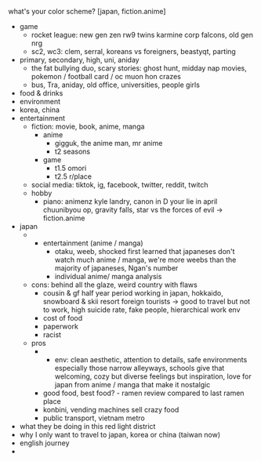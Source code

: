 what's your color scheme?
[japan, fiction.anime]
- game
	- rocket league: new gen zen rw9 twins karmine corp falcons, old gen nrg
	- sc2, wc3: clem, serral, koreans vs foreigners, beastyqt, parting
- primary, secondary, high, uni, aniday
	- the fat bullying duo, scary stories: ghost hunt, midday nap movies, pokemon / football card / oc muon hon crazes
	- bus, Tra, aniday, old office, universities, people girls
- food & drinks
- environment
- korea, china
- entertainment
	- fiction: movie, book, anime, manga
		- anime
			- gigguk, the anime man, mr anime
			- t2 seasons 
		- game
			- t1.5 omori
			- t2.5 r/place
	- social media: tiktok, ig, facebook, twitter, reddit, twitch
	- hobby
		- piano: animenz kyle landry, canon in D your lie in april chuunibyou op, gravity falls, star vs the forces of evil -> fiction.anime 
- japan
	- + entertainment (anime / manga)
		- otaku, weeb, shocked first learned that japaneses don't watch much anime / manga, we're more weebs than the majority of japaneses, Ngan's number
		- individual anime/ manga analysis
	- cons: behind all the glaze, weird country with flaws
		- cousin & gf half year period working in japan, hokkaido, snowboard & skii resort foreign tourists -> good to travel but not to work, high suicide rate, fake people, hierarchical work env
		- cost of food
		- paperwork
		- racist
	- pros
		- + env: clean aesthetic, attention to details, safe environments especially those narrow alleyways, schools give that welcoming, cozy but diverse feelings but inspiration, love for japan from anime / manga that make it nostalgic 
		- good food, best food? - ramen review compared to last ramen place
		- konbini, vending machines sell crazy food
		- public transport, vietnam metro
- what they be doing in this red light district
- why I only want to travel to japan, korea or china (taiwan now)
- english journey
- 